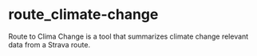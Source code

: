 # route_climate-change
Route to Clima Change is a tool that summarizes climate change relevant data from a Strava route. 
